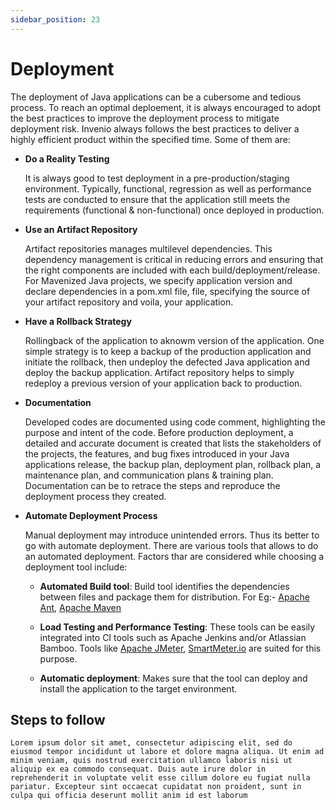 ```yaml
---
sidebar_position: 23
---
```

# Deployment

The deployment of Java applications can be a cubersome and tedious process. To reach an optimal deploement, it is always encouraged to adopt the best practices to improve the deployment process to mitigate deployment risk. Invenio always follows the best practices to deliver a highly efficient product within the specified time. Some of them are:

- **Do a Reality Testing**

    It is always good to test deployment in a pre-production/staging environment. Typically, functional, regression as well as performance tests are conducted to ensure that the application still meets the requirements (functional & non-functional) once deployed in production.

- **Use an Artifact Repository**

    Artifact repositories manages multilevel dependencies.  This dependency management is critical in reducing errors and ensuring that the right components are included with each build/deployment/release. For Mavenized Java projects, we specify application version and declare dependencies in a pom.xml file, file, specifying the source of your artifact repository and voila, your application.

- **Have a Rollback Strategy**

    Rollingback of the application to  aknowm version of the application. One simple strategy is to keep a backup of the production application and initiate the rollback, then undeploy the defected Java application and deploy the backup application.  Artifact repository helps to simply redeploy a previous version of your application back to production.

- **Documentation**

    Developed codes are documented using code comment, highlighting the purpose and intent of the code. Before production deployment, a detailed and accurate document is created that lists the stakeholders of the projects, the features, and bug fixes introduced in your Java applications release, the backup plan, deployment plan, rollback plan, a maintenance plan, and communication plans & training plan.  Documentation can be to retrace the steps and reproduce the deployment process they created.

- **Automate Deployment Process**

    Manual deployment may introduce unintended errors. Thus its better to go with automate deployment. There are various tools that allows to do an automated deployment. Factors thar are considered while choosing a deployment tool include:
    - **Automated Build tool**: Build tool identifies the dependencies between files and package them for distribution. For Eg:-  [Apache Ant](https://ant.apache.org/), [Apache Maven](https://maven.apache.org/)

    - **Load Testing and Performance Testing**: These tools can be easily integrated into CI tools such as Apache Jenkins and/or Atlassian Bamboo. Tools like  [Apache JMeter](https://jmeter.apache.org/), [SmartMeter.io](https://www.smartmeter.io/) are suited for this purpose.

    - **Automatic deployment**:  Makes sure that the tool can deploy and install the application to the target environment.

## Steps to follow



    Lorem ipsum dolor sit amet, consectetur adipiscing elit, sed do eiusmod tempor incididunt ut labore et dolore magna aliqua. Ut enim ad minim veniam, quis nostrud exercitation ullamco laboris nisi ut aliquip ex ea commodo consequat. Duis aute irure dolor in reprehenderit in voluptate velit esse cillum dolore eu fugiat nulla pariatur. Excepteur sint occaecat cupidatat non proident, sunt in culpa qui officia deserunt mollit anim id est laborum